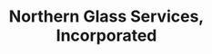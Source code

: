 ---
title: "Northern Glass Services, Incorporated"
url: /alpena/northern-glass-services-incorporated/
shop: car repair
---
